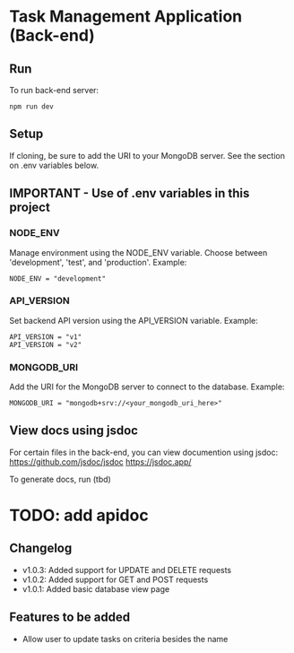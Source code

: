 # Task Management Application (Back-end)

## Run
To run back-end server:
```
npm run dev
```

## Setup
If cloning, be sure to add the URI to your MongoDB server. 
See the section on .env variables below.

## IMPORTANT - Use of .env variables in this project

### NODE_ENV
Manage environment using the NODE_ENV variable.
Choose between 'development', 'test', and 'production'.
Example:
```
NODE_ENV = "development"
```

### API_VERSION
Set backend API version using the API_VERSION variable.
Example:
```
API_VERSION = "v1"
API_VERSION = "v2"
```

### MONGODB_URI
Add the URI for the MongoDB server to connect to the database.
Example:
```
MONGODB_URI = "mongodb+srv://<your_mongodb_uri_here>"
```

## View docs using jsdoc
For certain files in the back-end, you can view documention using jsdoc: 
https://github.com/jsdoc/jsdoc
https://jsdoc.app/

To generate docs, run (tbd)

# TODO: add apidoc


## Changelog
- v1.0.3: Added support for UPDATE and DELETE requests
- v1.0.2: Added support for GET and POST requests
- v1.0.1: Added basic database view page

## Features to be added
- Allow user to update tasks on criteria besides the name